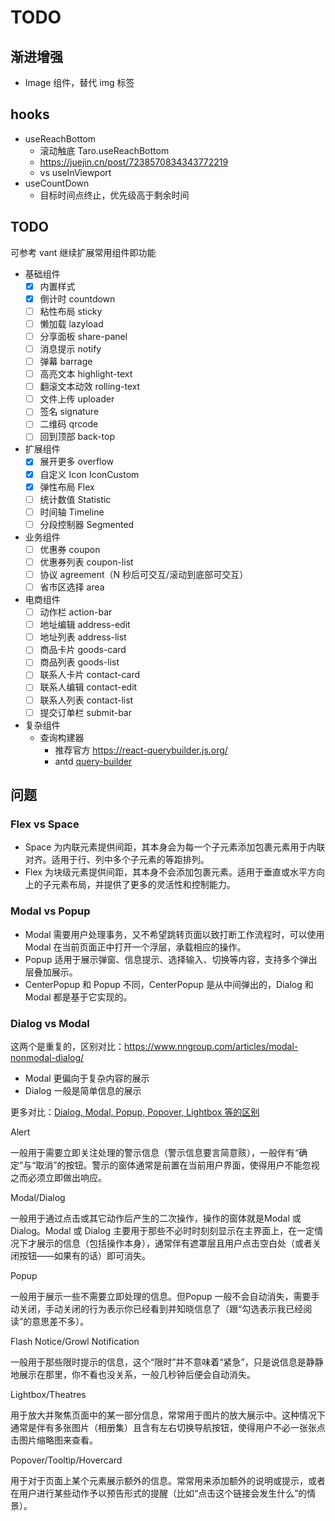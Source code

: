 # TODO

## 渐进增强

- Image 组件，替代 img 标签

## hooks

- useReachBottom
  - 滚动触底 Taro.useReachBottom
  - https://juejin.cn/post/7238570834343772219
  - vs useInViewport
- useCountDown
  - 目标时间点终止，优先级高于剩余时间

## TODO

可参考 vant 继续扩展常用组件即功能

- 基础组件
  - [x] 内置样式
  - [x] 倒计时 countdown
  - [ ] 粘性布局 sticky
  - [ ] 懒加载 lazyload
  - [ ] 分享面板 share-panel
  - [ ] 消息提示 notify
  - [ ] 弹幕 barrage
  - [ ] 高亮文本 highlight-text
  - [ ] 翻滚文本动效 rolling-text
  - [ ] 文件上传 uploader
  - [ ] 签名 signature
  - [ ] 二维码 qrcode
  - [ ] 回到顶部 back-top
- 扩展组件
  - [x] 展开更多 overflow
  - [x] 自定义 Icon IconCustom
  - [x] 弹性布局 Flex
  - [ ] 统计数值 Statistic
  - [ ] 时间轴 Timeline
  - [ ] 分段控制器 Segmented
- 业务组件
  - [ ] 优惠券 coupon
  - [ ] 优惠券列表 coupon-list
  - [ ] 协议 agreement（N 秒后可交互/滚动到底部可交互）
  - [ ] 省市区选择 area
- 电商组件
  - [ ] 动作栏 action-bar
  - [ ] 地址编辑 address-edit
  - [ ] 地址列表 address-list
  - [ ] 商品卡片 goods-card
  - [ ] 商品列表 goods-list
  - [ ] 联系人卡片 contact-card
  - [ ] 联系人编辑 contact-edit
  - [ ] 联系人列表 contact-list
  - [ ] 提交订单栏 submit-bar
- 复杂组件
  - 查询构建器
    - 推荐官方 https://react-querybuilder.js.org/
    - antd [query-builder](https://github.com/ukrbublik/react-awesome-query-builder)

## 问题

### Flex vs Space

- Space 为内联元素提供间距，其本身会为每一个子元素添加包裹元素用于内联对齐。适用于行、列中多个子元素的等距排列。
- Flex 为块级元素提供间距，其本身不会添加包裹元素。适用于垂直或水平方向上的子元素布局，并提供了更多的灵活性和控制能力。

### Modal vs Popup

- Modal 需要用户处理事务，又不希望跳转页面以致打断工作流程时，可以使用 Modal 在当前页面正中打开一个浮层，承载相应的操作。
- Popup 适用于展示弹窗、信息提示、选择输入、切换等内容，支持多个弹出层叠加展示。
- CenterPopup 和 Popup 不同，CenterPopup 是从中间弹出的，Dialog 和 Modal 都是基于它实现的。

### Dialog vs Modal

这两个是重复的，区别对比：https://www.nngroup.com/articles/modal-nonmodal-dialog/

- Modal 更偏向于复杂内容的展示
- Dialog 一般是简单信息的展示

更多对比：[Dialog, Modal, Popup, Popover, Lightbox 等的区别](https://cloud.tencent.com/developer/article/1025695)

Alert

一般用于需要立即关注处理的警示信息（警示信息要言简意赅），一般伴有“确定”与“取消”的按钮。警示的窗体通常是前置在当前用户界面，使得用户不能忽视之而必须立即做出响应。

Modal/Dialog

一般用于通过点击或其它动作后产生的二次操作，操作的窗体就是Modal 或 Dialog。Modal 或 Dialog 主要用于那些不必时时刻刻显示在主界面上，在一定情况下才展示的信息（包括操作本身），通常伴有遮罩层且用户点击空白处（或者关闭按钮——如果有的话）即可消失。

Popup

一般用于展示一些不需要立即处理的信息。但Popup 一般不会自动消失，需要手动关闭，手动关闭的行为表示你已经看到并知晓信息了（跟“勾选表示我已经阅读”的意思差不多）。

Flash Notice/Growl Notification

一般用于那些限时提示的信息，这个“限时”并不意味着“紧急”，只是说信息是静静地展示在那里，你不看也没关系，一般几秒钟后便会自动消失。

Lightbox/Theatres

用于放大并聚焦页面中的某一部分信息，常常用于图片的放大展示中。这种情况下通常是伴有多张图片（相册集）且含有左右切换导航按钮，使得用户不必一张张点击图片缩略图来查看。

Popover/Tooltip/Hovercard

用于对于页面上某个元素展示额外的信息。常常用来添加额外的说明或提示，或者在用户进行某些动作予以预告形式的提醒（比如“点击这个链接会发生什么”的情景）。
